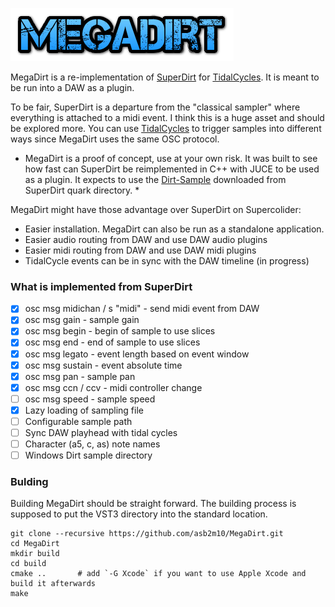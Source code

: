 ![MegaDirt](assets/logo.png)

MegaDirt is a re-implementation of [SuperDirt](https://github.com/musikinformatik/SuperDirt) for [TidalCycles](https://github.com/tidalcycles/tidal). It is meant to be run into a DAW as a plugin.

To be fair, SuperDirt is a departure from the "classical sampler" where everything is attached to a midi event. I think this is a huge asset and should be explored more. You can use [TidalCycles](https://tidalcycles.org) to trigger samples into different ways since MegaDirt uses the same OSC protocol.

* MegaDirt is a proof of concept, use at your own risk. It was built to see how fast can SuperDirt be reimplemented in C++ with JUCE to be used as a plugin. It expects to use the [Dirt-Sample](https://github.com/tidalcycles/Dirt-Samples) downloaded from SuperDirt quark directory. *

MegaDirt might have those advantage over SuperDirt on Supercolider:
* Easier installation. MegaDirt can also be run as a standalone application.
* Easier audio routing from DAW and use DAW audio plugins
* Easier midi routing from DAW and use DAW midi plugins
* TidalCycle events can be in sync with the DAW timeline (in progress)

### What is implemented from SuperDirt

- [x] osc msg midichan / s "midi" - send midi event from DAW
- [x] osc msg gain - sample gain
- [x] osc msg begin - begin of sample to use slices
- [x] osc msg end - end of sample to use slices
- [x] osc msg legato - event length based on event window
- [x] osc msg sustain - event absolute time
- [x] osc msg pan - sample pan
- [x] osc msg ccn / ccv - midi controller change
- [ ] osc msg speed - sample speed
- [x] Lazy loading of sampling file
- [ ] Configurable sample path
- [ ] Sync DAW playhead with tidal cycles
- [ ] Character (a5, c, as) note names
- [ ] Windows Dirt sample directory

### Bulding

Building MegaDirt should be straight forward. The building process is supposed to put the VST3 directory into the standard location.

    git clone --recursive https://github.com/asb2m10/MegaDirt.git
    cd MegaDirt
    mkdir build
    cd build
    cmake ..       # add `-G Xcode` if you want to use Apple Xcode and build it afterwards
    make